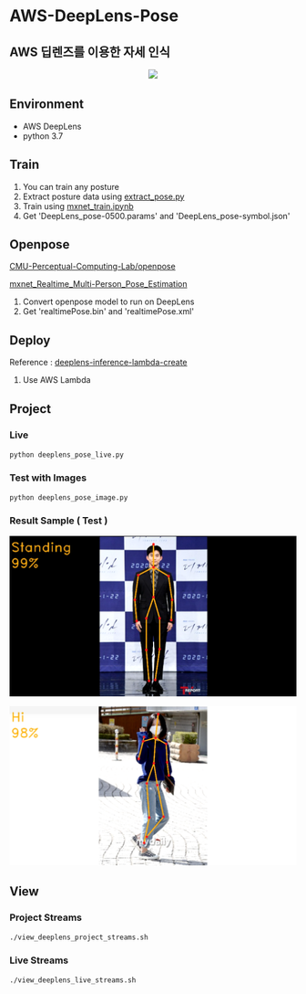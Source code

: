 # AWS-DeepLens-Pose

## AWS 딥렌즈를 이용한 자세 인식

<p align=center><img width="200" src="https://user-images.githubusercontent.com/68395698/113527692-47448400-95f9-11eb-844d-408fbf3f25e8.png"></p>

## Environment

- AWS DeepLens
- python 3.7

## Train

1. You can train any posture
2. Extract posture data using [extract_pose.py](https://github.com/seoh02h/AWS-DeepLens-Pose/blob/master/extract_pose.py)
3. Train using [mxnet_train.ipynb](https://github.com/seoh02h/AWS-DeepLens-Pose/blob/master/mxnet_train.ipynb)
4. Get 'DeepLens_pose-0500.params' and 'DeepLens_pose-symbol.json'

## Openpose
[CMU-Perceptual-Computing-Lab/openpose](https://github.com/CMU-Perceptual-Computing-Lab/openpose)

[mxnet_Realtime_Multi-Person_Pose_Estimation](https://github.com/dragonfly90/mxnet_Realtime_Multi-Person_Pose_Estimation)
1. Convert openpose model to run on DeepLens
2. Get 'realtimePose.bin' and 'realtimePose.xml'

## Deploy
Reference : [deeplens-inference-lambda-create](https://github.com/awsdocs/aws-deeplens-user-guide/blob/master/doc_source/deeplens-inference-lambda-create.md)
1. Use AWS Lambda


## Project

### Live

```
python deeplens_pose_live.py
```

### Test with Images

```
python deeplens_pose_image.py
```

### Result Sample ( Test )

<p align=center><img width="800" src="./result/test1.png"></p>
<p align=center><img width="800" src="./result/test2.png"></p>

## View

### Project Streams

```
./view_deeplens_project_streams.sh
```

### Live Streams

```
./view_deeplens_live_streams.sh
```

